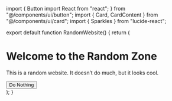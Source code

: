 import { Button import React from "react";
} from "@/components/ui/button";
import { Card, CardContent } from "@/components/ui/card";
import { Sparkles } from "lucide-react";

export default function RandomWebsite() {
  return (
    <div className="min-h-screen bg-gradient-to-br from-indigo-500 to-purple-700 text-white p-6 flex flex-col items-center justify-center">
      <Card className="bg-white/10 backdrop-blur-lg rounded-2xl shadow-xl p-6 max-w-md w-full text-center">
        <CardContent>
          <div className="flex justify-center mb-4">
            <Sparkles size={48} className="text-yellow-300 animate-pulse" />
          </div>
          <h1 className="text-3xl font-bold mb-2">Welcome to the Random Zone</h1>
          <p className="text-lg mb-6">
            This is a random website. It doesn’t do much, but it looks cool.
          </p>
          <Button className="bg-yellow-400 hover:bg-yellow-300 text-black font-semibold">
            Do Nothing
          </Button>
        </CardContent>
      </Card>
    </div>
  );
}
